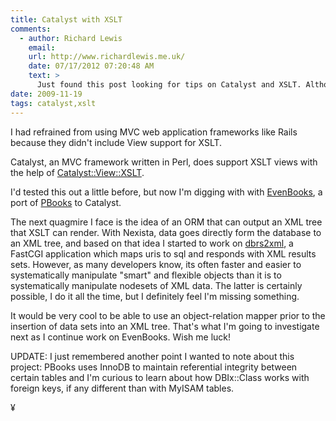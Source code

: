 ```yaml
---
title: Catalyst with XSLT
comments:
  - author: Richard Lewis
    email:
    url: http://www.richardlewis.me.uk/
    date: 07/17/2012 07:20:48 AM
    text: >
      Just found this post looking for tips on Catalyst and XSLT. Although I'm sure you've either solved your problem or don't care anymore, just thought I'd share that I've been using XML::Generator::PerlData as way of getting data from the database into an XML nodeset. Consequently, I use a SAX-based workflow.
date: 2009-11-19
tags: catalyst,xslt
---
```

I had refrained from using MVC web application frameworks like Rails because they didn't include View support for XSLT.

Catalyst, an MVC framework written in Perl, does support XSLT views with the help of  <a href="http://www.docunext.com/wiki/Catalyst::View::XSLT">Catalyst::View::XSLT</a>.

I'd tested this out a little before, but now I'm digging with with [EvenBooks](http://www.evenbooks.com/blog/), a port of [PBooks](http://www.pbooks.org/blog/) to Catalyst.

The next quagmire I face is the idea of an ORM that can output an XML tree that XSLT can render. With Nexista, data goes directly form the database to an XML tree, and based on that idea I started to work on [dbrs2xml](http://www.dbrs2xml.com), a FastCGI application which maps uris to sql and responds with XML results sets. However, as many developers know, its often faster and easier to systematically manipulate "smart" and flexible objects than it is to systematically manipulate nodesets of XML data. The latter is certainly possible, I do it all the time, but I definitely feel I'm missing something.

It would be very cool to be able to use an object-relation mapper prior to the insertion of data sets into an XML tree. That's what I'm going to investigate next as I continue work on EvenBooks. Wish me luck!

UPDATE: I just remembered another point I wanted to note about this project: PBooks uses InnoDB to maintain referential integrity between certain tables and I'm curious to learn about how DBIx::Class works with foreign keys, if any different than with MyISAM tables.

¥


